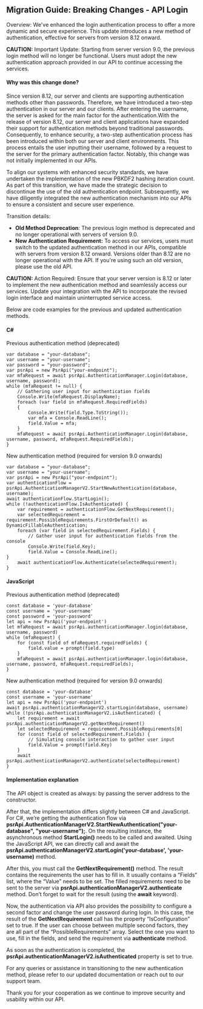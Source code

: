 ## Migration Guide: Breaking Changes - API Login

Overview: We've enhanced the login authentication process to offer a more dynamic and secure
experience. This update introduces a new method of authentication, effective for servers from
version 8.12 onward.

**CAUTION:** Important Update: Starting from server version 9.0, the previous login method will no
longer be functional. Users must adopt the new authentication approach provided in our API to
continue accessing the services.

#### Why was this change done?

Since version 8.12, our server and clients are supporting authentication methods other than
passwords. Therefore, we have introduced a two-step authentication in our server and our clients.
After entering the username, the server is asked for the main factor for the authentication.With the
release of version 8.12, our server and client applications have expanded their support for
authentication methods beyond traditional passwords. Consequently, to enhance security, a two-step
authentication process has been introduced within both our server and client environments. This
process entails the user inputting their username, followed by a request to the server for the
primary authentication factor. Notably, this change was not initially implemented in our APIs.

To align our systems with enhanced security standards, we have undertaken the implementation of the
new PBKDF2 hashing iteration count. As part of this transition, we have made the strategic decision
to discontinue the use of the old authentication endpoint. Subsequently, we have diligently
integrated the new authentication mechanism into our APIs to ensure a consistent and secure user
experience.

Transition details:

- **Old Method Deprecation**: The previous login method is deprecated and no longer operational with
  servers of version 9.0.
- **New Authentication Requirement:** To access our services, users must switch to the updated
  authentication method in our APIs, compatible with servers from version 8.12 onward. Versions
  older than 8.12 are no longer operational with the API. If you're using such an old version,
  please use the old API.

**CAUTION:** Action Required: Ensure that your server version is 8.12 or later to implement the new
authentication method and seamlessly access our services. Update your integration with the API to
incorporate the revised login interface and maintain uninterrupted service access.

Below are code examples for the previous and updated authentication methods.

#### C#

Previous authentication method (deprecated)

```
var database = "your-database";
var username = "your-username";
var password = "your-password";
var psrApi = new PsrApi("your-endpoint");
var mfaRequest = await psrApi.AuthenticationManager.Login(database, username, password);
while (mfaRequest != null) {
    // Gathering user input for authentication fields
    Console.Write(mfaRequest.DisplayName); 
    foreach (var field in mfaRequest.RequiredFields)
    {
        Console.Write(field.Type.ToString()); 
        var mfa = Console.ReadLine();
        field.Value = mfa;
    } 
    mfaRequest = await psrApi.AuthenticationManager.Login(database, username, password, mfaRequest.RequiredFields);
}
```

New authentication method (required for version 9.0 onwards)

```
var database = "your-database";
var username = "your-username";
var psrApi = new PsrApi("your-endpoint");
var authenticationFlow = psrApi.AuthenticationManagerV2.StartNewAuthentication(database, username);
await authenticationFlow.StartLogin();
while (!authenticationFlow.IsAuthenticated) {
    var requirement = authenticationFlow.GetNextRequirement();
    var selectedRequirement = requirement.PossibleRequirements.FirstOrDefault() as DynamicFillableAuthentication;
    foreach (var field in selectedRequirement.Fields) {
        // Gather user input for authentication fields from the console
        Console.Write(field.Key);
        field.Value = Console.ReadLine();
}
    await authenticationFlow.Authenticate(selectedRequirement);
}
```

#### JavaScript

Previous authentication method (deprecated)

```
const database = 'your-database'
const username = 'your-username'
const password = 'your-password'
let api = new PsrApi('your-endpoint')
let mfaRequest = await psrApi.authenticationManager.login(database, username, password)
while (mfaRequest) {
    for (const field of mfaRequest.requiredFields) {
        field.value = prompt(field.type)
    }
    mfaRequest = await psrApi.authenticationManager.login(database, username, password, mfaRequest.requiredFields);
}
```

New authentication method (required for version 9.0 onwards)

```
const database = 'your-database'
const username = 'your-username'
let api = new PsrApi('your-endpoint')
await psrApi.authenticationManagerV2.startLogin(database, username)
while (!psrApi.authenticationManagerV2.isAuthenticated) {
    let requirement = await psrApi.authenticationManagerV2.getNextRequirement()
    let selectedRequirement = requirement.PossibleRequirements[0]
    for (const field of selectedRequirement.Fields) {
        // Simulating console interaction to gather user input
        field.Value = prompt(field.Key)
    } 
    await psrApi.authenticationManagerV2.authenticate(selectedRequirement)
}
```

#### Implementation explanation

The API object is created as always: by passing the server address to the constructor.

After that, the implementation differs slightly between C# and JavaScript. For C#, we’re getting the
authentication flow via **psrApi.AuthenticationManagerV2.StartNewAuthentication("your-database",
"your-username");**. On the resulting instance, the asynchronous method **StartLogin()** needs to be
called and awaited. Using the JavaScript API, we can directly call and await the
**psrApi.authenticationManagerV2.startLogin('your-database', 'your-username)** method.

After this, you must call the **GetNextRequirement()** method. The result contains the requirements
the user has to fill in. It usually contains a “Fields“ list, where the “Value” needs to be set. The
filled requirements need to be sent to the server via
**psrApi.authenticationManagerV2.authenticate** method. Don’t forget to wait for the result (using
the **await** keyword).

Now, the authentication via API also provides the possibility to configure a second factor and
change the user password during login. In this case, the result of the **GetNextRequirement** call
has the property “IsConfiguration” set to true. If the user can choose between multiple second
factors, they are all part of the “PossibleRequirements” array. Select the one you want to use, fill
in the fields, and send the requirement via **authenticate** method.

As soon as the authentication is completed, the **psrApi.authenticationManagerV2.isAuthenticated**
property is set to true.

For any queries or assistance in transitioning to the new authentication method, please refer to our
updated documentation or reach out to our support team.

Thank you for your cooperation as we continue to improve security and usability within our API.
